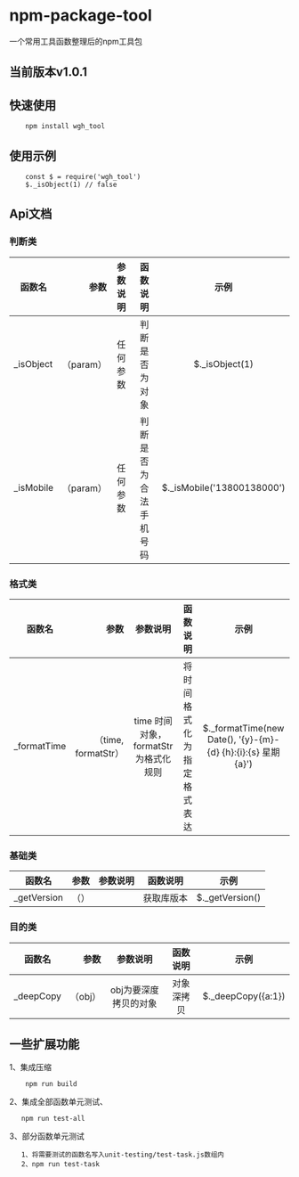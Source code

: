 # npm-package-tool
一个常用工具函数整理后的npm工具包


## 当前版本v1.0.1


## 快速使用
```
    npm install wgh_tool
```

## 使用示例
```
    const $ = require('wgh_tool')
    $._isObject(1) // false
```

## Api文档

### 判断类
|函数名| 参数 | 参数说明 | 函数说明|示例|
| --------   | -----:   | :----: |:----: |:----: |
|_isObject | （param） | 任何参数 | 判断是否为对象|$._isObject(1)|
|_isMobile | （param） | 任何参数 | 判断是否为合法手机号码|$._isMobile('13800138000')|


### 格式类
|函数名| 参数 | 参数说明 | 函数说明| 示例|
| --------   | -----:   | :----: |:----: |:----: |
|_formatTime | （time, formatStr） | time 时间对象， formatStr为格式化规则| 将时间格式化为指定格式表达|$._formatTime(new Date(), '{y}-{m}-{d} {h}:{i}:{s} 星期{a}')|

### 基础类
|函数名| 参数 | 参数说明 | 函数说明| 示例|
| --------   | -----:   | :----: |:----: |:----: |
|_getVersion | （） | | 获取库版本|$._getVersion()|

### 目的类
|函数名| 参数 | 参数说明 | 函数说明| 示例|
| --------   | -----:   | :----: |:----: |:----: |
|_deepCopy | （obj） | obj为要深度拷贝的对象| 对象深拷贝|$._deepCopy({a:1})|



##  一些扩展功能
1、集成压缩
``` 
    npm run build
```
2、集成全部函数单元测试、
```  
   npm run test-all    
```
    
3、部分函数单元测试
    
 ```
    1、将需要测试的函数名写入unit-testing/test-task.js数组内
    2、npm run test-task
```
